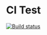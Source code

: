 # CI Test

[![Build status](https://ci.appveyor.com/api/projects/status/tsxaxb60l05symn8?svg=true)](https://ci.appveyor.com/project/freelandos/ajs-hw-8-map)